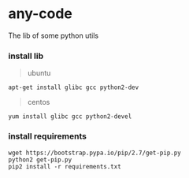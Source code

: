# any-code
The lib of some python utils

### install lib

> ubuntu

```
apt-get install glibc gcc python2-dev
```
> centos

```
yum install glibc gcc python2-devel
```


### install requirements
```
wget https://bootstrap.pypa.io/pip/2.7/get-pip.py
python2 get-pip.py
pip2 install -r requirements.txt
```
